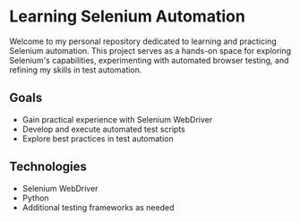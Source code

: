 # Learning Selenium Automation

Welcome to my personal repository dedicated to learning and practicing Selenium automation. This project serves as a hands-on space for exploring Selenium's capabilities, experimenting with automated browser testing, and refining my skills in test automation.

## Goals

- Gain practical experience with Selenium WebDriver
- Develop and execute automated test scripts
- Explore best practices in test automation

## Technologies

- Selenium WebDriver
- Python
- Additional testing frameworks as needed